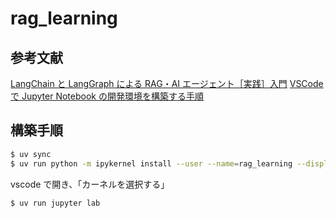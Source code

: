# rag_learning

## 参考文献

[LangChain と LangGraph による RAG・AI エージェント［実践］入門](https://amzn.asia/d/abnDoNd)
[VSCode で Jupyter Notebook の開発環境を構築する手順](https://zenn.dev/torakm/articles/55b16afb0a3941#6.-vscode-で-jupyter-notebook-を開く)

## 構築手順

```zsh
$ uv sync
$ uv run python -m ipykernel install --user --name=rag_learning --display-name "Python (rag_learning)
```

vscode で開き、「カーネルを選択する」

```zsh
$ uv run jupyter lab
```
